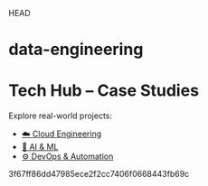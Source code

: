  HEAD
# data-engineering
# Tech Hub – Case Studies

Explore real-world projects:

- [☁️ Cloud Engineering](./cloud-engineering)
- [🤖 AI & ML](./ai-ml)
- [⚙️ DevOps & Automation](./devops-automation)

3f67ff86dd47985ece2f2cc7406f0668443fb69c
